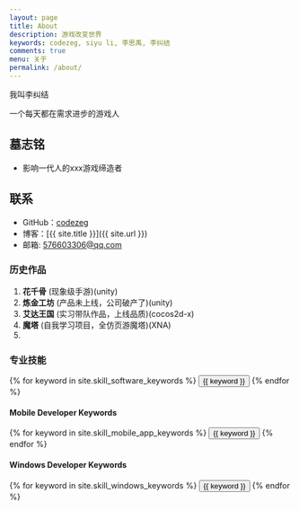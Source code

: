 ```yaml
---
layout: page
title: About
description: 游戏改变世界
keywords: codezeg, siyu li, 李思禹, 李纠结
comments: true
menu: 关于
permalink: /about/
---
```


我叫李纠结

一个每天都在需求进步的游戏人

## 墓志铭

* 影响一代人的xxx游戏缔造者

## 联系

* GitHub：[codezeg](https://github.com/codezeg)
* 博客：[{{ site.title }}]({{ site.url }})
* 邮箱: 576603306@qq.com

### 历史作品

1. **花千骨** (现象级手游)(unity)
2. **炼金工坊** (产品未上线，公司破产了)(unity)
3. **艾达王国** (实习带队作品，上线品质)(cocos2d-x)
4. **魔塔** (自我学习项目，全仿页游魔塔)(XNA)
5. 


### 专业技能
<div class="btn-inline">
    {% for keyword in site.skill_software_keywords %}
    <button class="btn btn-outline" type="button">{{ keyword }}</button>
    {% endfor %}
</div>

#### Mobile Developer Keywords
<div class="btn-inline">
    {% for keyword in site.skill_mobile_app_keywords %}
    <button class="btn btn-outline" type="button">{{ keyword }}</button>
    {% endfor %}
</div>

#### Windows Developer Keywords
<div class="btn-inline">
    {% for keyword in site.skill_windows_keywords %}
    <button class="btn btn-outline" type="button">{{ keyword }}</button>
    {% endfor %}
</div>

